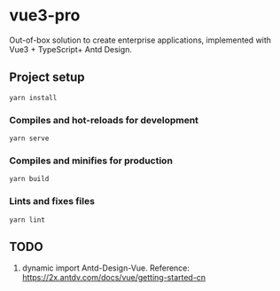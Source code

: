 # vue3-pro

Out-of-box solution to create enterprise applications, implemented with Vue3 + TypeScript+ Antd Design.

## Project setup

```
yarn install
```

### Compiles and hot-reloads for development

```
yarn serve
```

### Compiles and minifies for production

```
yarn build
```

### Lints and fixes files

```
yarn lint
```

## TODO

1. dynamic import Antd-Design-Vue. Reference: https://2x.antdv.com/docs/vue/getting-started-cn
